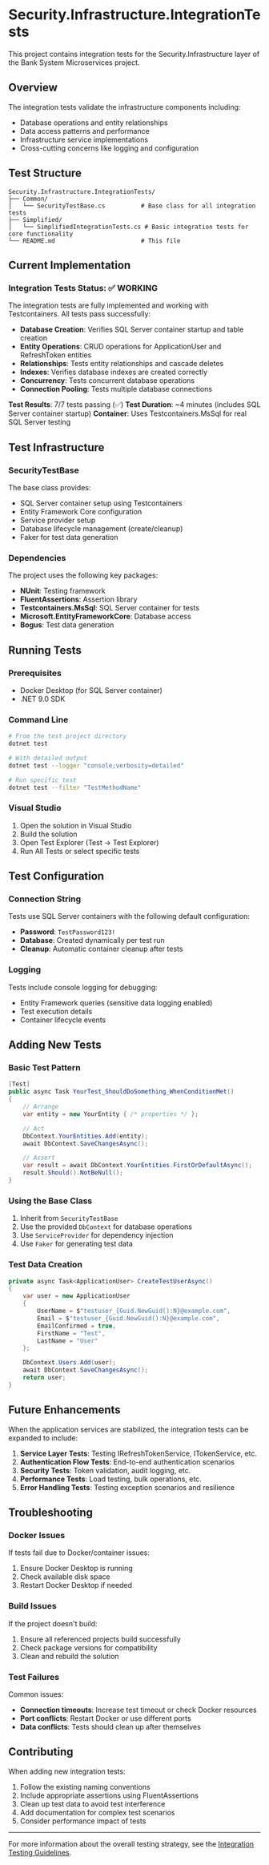 # Security.Infrastructure.IntegrationTests

This project contains integration tests for the Security.Infrastructure layer of the Bank System Microservices project.

## Overview

The integration tests validate the infrastructure components including:

- Database operations and entity relationships
- Data access patterns and performance
- Infrastructure service implementations
- Cross-cutting concerns like logging and configuration

## Test Structure

```
Security.Infrastructure.IntegrationTests/
├── Common/
│   └── SecurityTestBase.cs          # Base class for all integration tests
├── Simplified/
│   └── SimplifiedIntegrationTests.cs # Basic integration tests for core functionality
└── README.md                        # This file
```

## Current Implementation

### Integration Tests Status: ✅ WORKING

The integration tests are fully implemented and working with Testcontainers. All tests pass successfully:

- **Database Creation**: Verifies SQL Server container startup and table creation
- **Entity Operations**: CRUD operations for ApplicationUser and RefreshToken entities
- **Relationships**: Tests entity relationships and cascade deletes
- **Indexes**: Verifies database indexes are created correctly
- **Concurrency**: Tests concurrent database operations
- **Connection Pooling**: Tests multiple database connections

**Test Results**: 7/7 tests passing (✅)
**Test Duration**: ~4 minutes (includes SQL Server container startup)
**Container**: Uses Testcontainers.MsSql for real SQL Server testing

## Test Infrastructure

### SecurityTestBase

The base class provides:

- SQL Server container setup using Testcontainers
- Entity Framework Core configuration
- Service provider setup
- Database lifecycle management (create/cleanup)
- Faker for test data generation

### Dependencies

The project uses the following key packages:

- **NUnit**: Testing framework
- **FluentAssertions**: Assertion library
- **Testcontainers.MsSql**: SQL Server container for tests
- **Microsoft.EntityFrameworkCore**: Database access
- **Bogus**: Test data generation

## Running Tests

### Prerequisites

- Docker Desktop (for SQL Server container)
- .NET 9.0 SDK

### Command Line

```bash
# From the test project directory
dotnet test

# With detailed output
dotnet test --logger "console;verbosity=detailed"

# Run specific test
dotnet test --filter "TestMethodName"
```

### Visual Studio

1. Open the solution in Visual Studio
2. Build the solution
3. Open Test Explorer (Test → Test Explorer)
4. Run All Tests or select specific tests

## Test Configuration

### Connection String

Tests use SQL Server containers with the following default configuration:

- **Password**: `TestPassword123!`
- **Database**: Created dynamically per test run
- **Cleanup**: Automatic container cleanup after tests

### Logging

Tests include console logging for debugging:

- Entity Framework queries (sensitive data logging enabled)
- Test execution details
- Container lifecycle events

## Adding New Tests

### Basic Test Pattern

```csharp
[Test]
public async Task YourTest_ShouldDoSomething_WhenConditionMet()
{
    // Arrange
    var entity = new YourEntity { /* properties */ };

    // Act
    DbContext.YourEntities.Add(entity);
    await DbContext.SaveChangesAsync();

    // Assert
    var result = await DbContext.YourEntities.FirstOrDefaultAsync();
    result.Should().NotBeNull();
}
```

### Using the Base Class

1. Inherit from `SecurityTestBase`
2. Use the provided `DbContext` for database operations
3. Use `ServiceProvider` for dependency injection
4. Use `Faker` for generating test data

### Test Data Creation

```csharp
private async Task<ApplicationUser> CreateTestUserAsync()
{
    var user = new ApplicationUser
    {
        UserName = $"testuser_{Guid.NewGuid():N}@example.com",
        Email = $"testuser_{Guid.NewGuid():N}@example.com",
        EmailConfirmed = true,
        FirstName = "Test",
        LastName = "User"
    };

    DbContext.Users.Add(user);
    await DbContext.SaveChangesAsync();
    return user;
}
```

## Future Enhancements

When the application services are stabilized, the integration tests can be expanded to include:

1. **Service Layer Tests**: Testing IRefreshTokenService, ITokenService, etc.
2. **Authentication Flow Tests**: End-to-end authentication scenarios
3. **Security Tests**: Token validation, audit logging, etc.
4. **Performance Tests**: Load testing, bulk operations, etc.
5. **Error Handling Tests**: Testing exception scenarios and resilience

## Troubleshooting

### Docker Issues

If tests fail due to Docker/container issues:

1. Ensure Docker Desktop is running
2. Check available disk space
3. Restart Docker Desktop if needed

### Build Issues

If the project doesn't build:

1. Ensure all referenced projects build successfully
2. Check package versions for compatibility
3. Clean and rebuild the solution

### Test Failures

Common issues:

- **Connection timeouts**: Increase test timeout or check Docker resources
- **Port conflicts**: Restart Docker or use different ports
- **Data conflicts**: Tests should clean up after themselves

## Contributing

When adding new integration tests:

1. Follow the existing naming conventions
2. Include appropriate assertions using FluentAssertions
3. Clean up test data to avoid test interference
4. Add documentation for complex test scenarios
5. Consider performance impact of tests

---

For more information about the overall testing strategy, see the [Integration Testing Guidelines](../../../../docs/guidelines/integration-testing.md).
